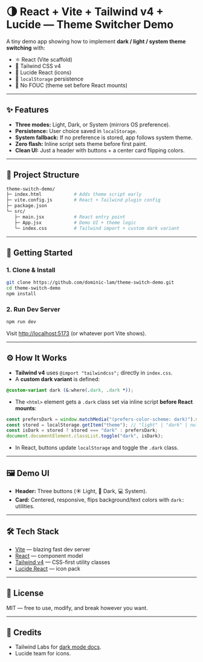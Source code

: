 # 🌗 React + Vite + Tailwind v4 + Lucide — Theme Switcher Demo

A tiny demo app showing how to implement **dark / light / system theme switching** with:

* ⚛️ React (Vite scaffold)
* 🎨 Tailwind CSS v4
* 🔆 Lucide React (icons)
* 💾 `localStorage` persistence
* 🚫 No FOUC (theme set before React mounts)

---

## ✨ Features

* **Three modes:** Light, Dark, or System (mirrors OS preference).
* **Persistence:** User choice saved in `localStorage`.
* **System fallback:** If no preference is stored, app follows system theme.
* **Zero flash:** Inline script sets theme before first paint.
* **Clean UI:** Just a header with buttons + a center card flipping colors.

---

## 📂 Project Structure

```bash
theme-switch-demo/
├─ index.html            # Adds theme script early
├─ vite.config.js        # React + Tailwind plugin config
├─ package.json
└─ src/
   ├─ main.jsx           # React entry point
   ├─ App.jsx            # Demo UI + theme logic
   └─ index.css          # Tailwind import + custom dark variant
```

---

## 🚀 Getting Started

### 1. Clone & Install

```bash
git clone https://github.com/dominic-lam/theme-switch-demo.git
cd theme-switch-demo
npm install
```

### 2. Run Dev Server

```bash
npm run dev
```

Visit [http://localhost:5173](http://localhost:5173) (or whatever port Vite shows).

---

## ⚙️ How It Works

* **Tailwind v4** uses `@import "tailwindcss";` directly in `index.css`.
* A **custom dark variant** is defined:

```css
@custom-variant dark (&:where(.dark, .dark *));
```

* The `<html>` element gets a `.dark` class set via inline script **before React mounts**:

```js
const prefersDark = window.matchMedia("(prefers-color-scheme: dark)").matches;
const stored = localStorage.getItem("theme"); // "light" | "dark" | null
const isDark = stored ? stored === "dark" : prefersDark;
document.documentElement.classList.toggle("dark", isDark);
```

* In React, buttons update `localStorage` and toggle the `.dark` class.

---

## 🖼️ Demo UI

* **Header:** Three buttons (☀️ Light, 🌙 Dark, 💻 System).
* **Card:** Centered, responsive, flips background/text colors with `dark:` utilities.

---

## 🛠️ Tech Stack

* [Vite](https://vitejs.dev/) — blazing fast dev server
* [React](https://react.dev/) — component model
* [Tailwind v4](https://tailwindcss.com/docs/installation) — CSS-first utility classes
* [Lucide React](https://lucide.dev/) — icon pack

---

## 📜 License

MIT — free to use, modify, and break however you want.

---

## 🙌 Credits

* Tailwind Labs for [dark mode docs](https://tailwindcss.com/docs/dark-mode).
* Lucide team for icons.
